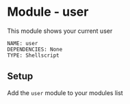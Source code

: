 # Module - user

This module shows your current user

```
NAME: user
DEPENDENCIES: None
TYPE: Shellscript
```

## Setup

Add the `user` module to your modules list
